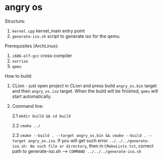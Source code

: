# angry os

[](images/angry_os.png)

Structure:
1. `kernel.cpp` kernel_main entry point
2. `generate-iso.sh` script to generate iso for the qemu.

Prerequisites (ArchLinux):
1. `i686-elf-gcc` cross-compiler
2. `xorriso`
3. `qemu`

How to build:
1. CLion - just open project in CLion and press build `angry_os.bin` target and then `angry_os.iso` target. When the build
   will be finished, `qemu` will start automatically. 
   
2. Command line:

   2.1 `mkdir build && cd build`
   
   2.2 `cmake ../`
   
   2.3 `cmake --build . --target angry_os.bin && cmake --build . --target angry_os.iso`. If you will get such error `../../../generate-iso.sh: No such file or directory`,
       then in `CMakeLists.txt`, correct path to generate-iso.sh --> `COMMAND ../../../generate-iso.sh`
